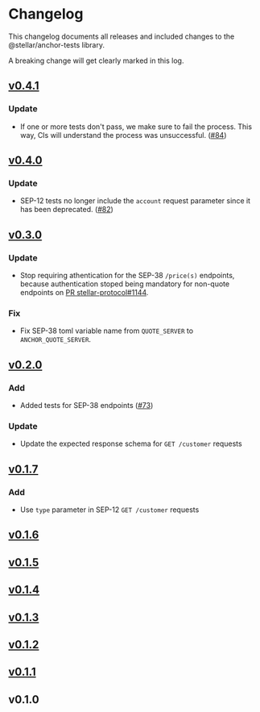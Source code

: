 # Changelog

This changelog documents all releases and included changes to the @stellar/anchor-tests library.

A breaking change will get clearly marked in this log.

## [v0.4.1](https://github.com/stellar/stellar-anchor-tests/compare/v0.4.0...v0.4.1)

### Update

- If one or more tests don't pass, we make sure to fail the process. This way, CIs will understand the process was unsuccessful. ([#84](https://github.com/stellar/stellar-anchor-tests/pull/84))

## [v0.4.0](https://github.com/stellar/stellar-anchor-tests/compare/v0.3.0...v0.4.0)

### Update

- SEP-12 tests no longer include the `account` request parameter since it has been deprecated. ([#82](https://github.com/stellar/stellar-anchor-tests/pull/82))

## [v0.3.0](https://github.com/stellar/stellar-anchor-tests/compare/v0.2.0...v0.3.0)

### Update

- Stop requiring athentication for the SEP-38 `/price(s)` endpoints, because authentication stoped being mandatory for non-quote endpoints on [PR stellar-protocol#1144](https://github.com/stellar/stellar-protocol/pull/1144).

### Fix

- Fix SEP-38 toml variable name from `QUOTE_SERVER` to `ANCHOR_QUOTE_SERVER`.

## [v0.2.0](https://github.com/stellar/stellar-anchor-tests/compare/v0.1.7...v0.2.0)

### Add

- Added tests for SEP-38 endpoints ([#73](https://github.com/stellar/stellar-anchor-tests/pull/73))

### Update

- Update the expected response schema for `GET /customer` requests

## [v0.1.7](https://github.com/stellar/stellar-anchor-tests/compare/v0.1.6...v0.1.7)

### Add

- Use `type` parameter in SEP-12 `GET /customer` requests

## [v0.1.6](https://github.com/stellar/stellar-anchor-tests/compare/v0.1.5...v0.1.6)

## [v0.1.5](https://github.com/stellar/stellar-anchor-tests/compare/v0.1.4...v0.1.5)

## [v0.1.4](https://github.com/stellar/stellar-anchor-tests/compare/v0.1.3...v0.1.4)

## [v0.1.3](https://github.com/stellar/stellar-anchor-tests/compare/v0.1.2...v0.1.3)

## [v0.1.2](https://github.com/stellar/stellar-anchor-tests/compare/v0.1.1...v0.1.2)

## [v0.1.1](https://github.com/stellar/stellar-anchor-tests/compare/v0.1.0...v0.1.1)

## v0.1.0